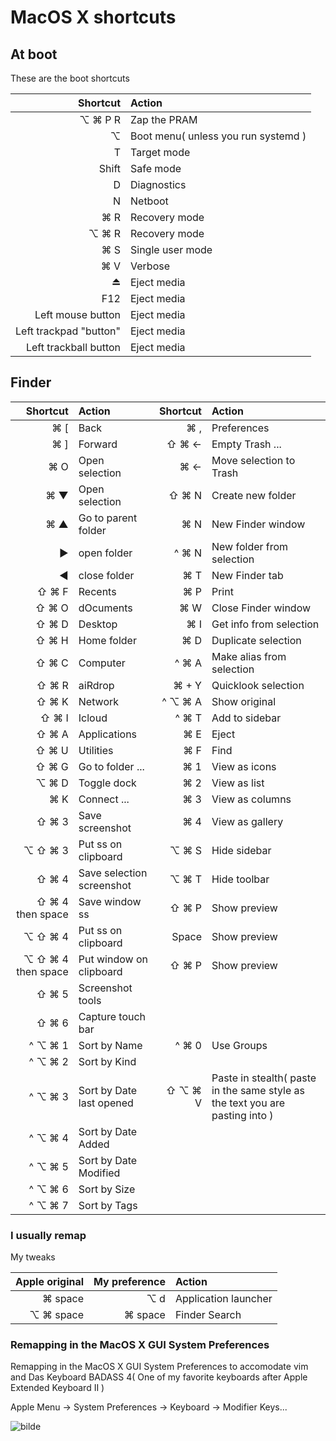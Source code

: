 # MacOS X shortcuts
## At boot
These are the boot shortcuts

| Shortcut                   | Action                |
| -------------------------: | :-------------------- |
| ⌥ ⌘ P R                    | Zap the PRAM          |
| ⌥                          | Boot menu( unless you run systemd ) |
| T                          | Target mode           |
| Shift                      | Safe mode             |
| D                          | Diagnostics           |
| N                          | Netboot               |
| ⌘ R                        | Recovery mode         |
| ⌥ ⌘ R                        | Recovery mode         |
| ⌘ S                        | Single user mode      |
| ⌘ V                        | Verbose               |
| ⏏                          | Eject media           |
| F12                        | Eject media           |
| Left mouse button          | Eject media           |
| Left trackpad "button"     | Eject media           |
| Left trackball button      | Eject media           |

## Finder
| Shortcut             | Action              | Shortcut                | Action                    |
| -------------------: | :------------------ | ----------------------: | :------------------------ |
| ⌘ [                  | Back                | ⌘ ,                   | Preferences               |
| ⌘ ]                  | Forward             | ⇧ ⌘ ←                 | Empty Trash ...           |
| ⌘ O                  | Open selection      | ⌘ ←                   | Move selection to Trash   |
| ⌘ ▼                  | Open selection      | ⇧ ⌘ N                 | Create new folder         |
| ⌘ ▲                  | Go to parent folder | ⌘ N                   | New Finder window         |
| ▶                    | open folder         | ^ ⌘ N                 | New folder from selection |
| ◀                    | close folder        | ⌘ T                   | New Finder tab            |
| ⇧ ⌘ F                | Recents             | ⌘ P                   | Print                     |
| ⇧ ⌘ O                | dOcuments           | ⌘ W                   | Close Finder window       |
| ⇧ ⌘ D                | Desktop             | ⌘ I                   | Get info from selection   |
| ⇧ ⌘ H                | Home folder         | ⌘ D                   | Duplicate selection       |
| ⇧ ⌘ C                | Computer            | ^ ⌘ A                 | Make alias from selection |
| ⇧ ⌘ R                | aiRdrop             | ⌘ + Y                 | Quicklook selection       |
| ⇧ ⌘ K                | Network             | ^ ⌥ ⌘ A               | Show original             |
| ⇧ ⌘ I                | Icloud              | ^ ⌘ T                 | Add to sidebar            |
| ⇧ ⌘ A                | Applications        | ⌘ E                   | Eject                     |
| ⇧ ⌘ U                | Utilities           | ⌘ F                   | Find                      |
| ⇧ ⌘ G                | Go to folder ...    | ⌘ 1                   | View as icons             |
| ⌥ ⌘ D                | Toggle dock         | ⌘ 2                   | View as list              |
| ⌘ K                  | Connect ...         | ⌘ 3                   | View as columns           |
| ⇧ ⌘ 3                | Save screenshot     | ⌘ 4                   | View as gallery           |
| ⌥ ⇧ ⌘ 3              | Put ss on clipboard | ⌥ ⌘ S                 | Hide sidebar              |
| ⇧ ⌘ 4                | Save selection screenshot | ⌥ ⌘ T           | Hide toolbar              |
| ⇧ ⌘ 4 then space     | Save window ss      | ⇧ ⌘ P                 | Show preview              |
| ⌥ ⇧ ⌘ 4              | Put ss on clipboard | Space                 | Show preview              |
| ⌥ ⇧ ⌘ 4 then space   | Put window  on clipboard | ⇧ ⌘ P            | Show preview              |
| ⇧ ⌘ 5                | Screenshot tools    |
| ⇧ ⌘ 6                | Capture touch bar   |
| ^ ⌥ ⌘ 1              | Sort by Name        | ^ ⌘ 0                 | Use Groups                |
| ^ ⌥ ⌘ 2              | Sort by Kind        |
| ^ ⌥ ⌘ 3              | Sort by Date last opened | ⇧ ⌥ ⌘ V                 | Paste in stealth( paste in the same style as the text you are pasting into )                |
| ^ ⌥ ⌘ 4              | Sort by Date Added  |
| ^ ⌥ ⌘ 5              | Sort by Date Modified    |
| ^ ⌥ ⌘ 6              | Sort by Size        |
| ^ ⌥ ⌘ 7              | Sort by Tags        |

### I usually remap
My tweaks

| Apple original             | My preference         | Action                | 
| -------------------------: | --------------------: | :-------------------- |
| ⌘ space                    | ⌥ d                   | Application launcher  |
| ⌥ ⌘ space                  | ⌘ space               | Finder Search         |

### Remapping in the MacOS X GUI System Preferences
Remapping in the MacOS X GUI System Preferences to accomodate vim and Das Keyboard BADASS 4( One of my favorite keyboards after Apple Extended Keyboard II )

Apple Menu -> System Preferences -> Keyboard -> Modifier Keys...

![bilde](https://github.com/TyrfingMjolnir/FinderAndGeneralMacOSXShortcuts/assets/4602183/78835186-c003-42de-9993-f4c18f3b1836)
